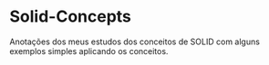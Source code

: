 # Solid-Concepts
Anotações dos meus estudos dos conceitos de SOLID com alguns exemplos simples aplicando os conceitos.
